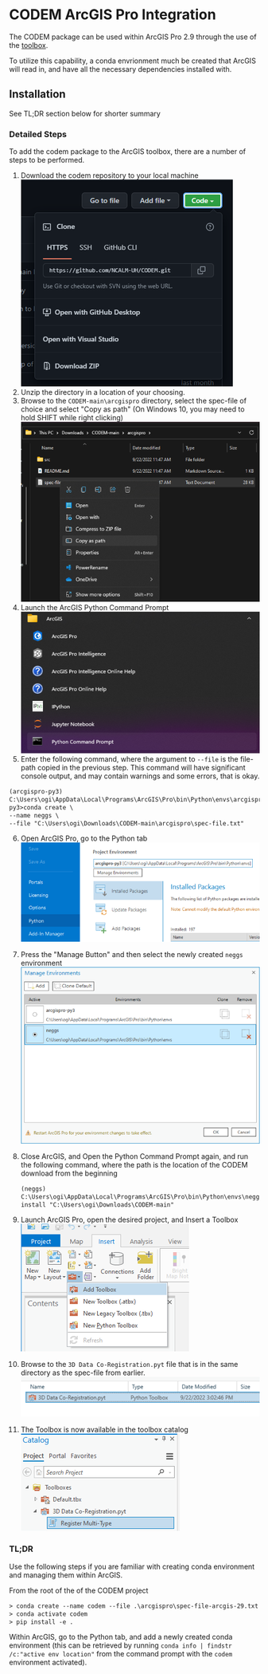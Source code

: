 # CODEM ArcGIS Pro Integration

The CODEM package can be used within ArcGIS Pro 2.9 through the use of the [toolbox](./3D%20Data%20Co-Registration.pyt).

To utilize this capability, a conda envrionment much be created that ArcGIS will read in, and have all the necessary dependencies installed with.

## Installation

See TL;DR section below for shorter summary

### Detailed Steps

To add the codem package to the ArcGIS toolbox, there are a number of steps to be performed.

1. Download the codem repository to your local machine
![github_download](images/github_download.png)
2. Unzip the directory in a location of your choosing.
3. Browse to the `CODEM-main\arcgispro` directory, select the spec-file of choice and select "Copy as path" (On Windows 10, you may need to hold SHIFT while right clicking)
![copy_as_path](images/copy_as_path.png)
4. Launch the ArcGIS Python Command Prompt
![python_command_prompt](images/python_cmd_prompt.png)
5. Enter the following command, where the argument to `--file` is the file-path copied in the previous step.  This command will have significant console output, and may contain warnings and some errors, that is okay.

  ```doscon
  (arcgispro-py3) C:\Users\ogi\AppData\Local\Programs\ArcGIS\Pro\bin\Python\envs\arcgispro-py3>conda create \
  --name neggs \
  --file "C:\Users\ogi\Downloads\CODEM-main\arcgispro\spec-file.txt"
  ```

6. Open ArcGIS Pro, go to the Python tab
![arcgis_python_envs](images/arcgis_python_envs.png)
7. Press the "Manage Button" and then select the newly created `neggs` environment
![arcgis_select_neggs](images/arcgis_select_neggs.png)
8. Close ArcGIS, and Open the Python Command Prompt again, and run the following command, where the path is the location of the CODEM download from the beginning

    ```doscon
    (neggs) C:\Users\ogi\AppData\Local\Programs\ArcGIS\Pro\bin\Python\envs\neggs>pip install "C:\Users\ogi\Downloads\CODEM-main"
    ```

9. Launch ArcGIS Pro, open the desired project, and Insert a Toolbox
![arcgis_add_toolbox](images/arcgis_add_toolbox.png)
10. Browse to the `3D Data Co-Registration.pyt` file that is in the same directory as the spec-file from earlier.
![arcgis_find_toolbox](images/arcgis_find_toolbox.png)
11. The Toolbox is now available in the toolbox catalog
![arcgis_toolbox_loaded](images/arcgis_toolbox_loaded.png)

### TL;DR

Use the following steps if you are familiar with creating conda environment and managing them within ArcGIS.

From the root of the of the CODEM project

```doscon
> conda create --name codem --file .\arcgispro\spec-file-arcgis-29.txt
> conda activate codem
> pip install -e .
```

Within ArcGIS, go to the Python tab, and add a newly created conda environment (this can be retrieved by running `conda info | findstr /c:"active env location"` from the command prompt with the `codem` environment activated).
